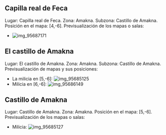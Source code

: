 ## Capilla real de Feca
Lugar: Capilla real de Feca.
Zona: Amakna.
Subzona: Castillo de Amakna.
Posición en el mapa: [4,-6].
Previsualización de los mapas o salas:
- ![img_95687171](https://media.discordapp.net/attachments/1115311447145193482/1115371154509676664/95687171.jpg)

## El castillo de Amakna
Lugar: El castillo de Amakna.
Zona: Amakna.
Subzona: Castillo de Amakna.
Previsualización de mapas y sus posiciones:
- La milicia en [5,-6]: ![img_95685125](https://media.discordapp.net/attachments/1115311447145193482/1115371122595201106/95685125.jpg)
- Milicia en [6,-6]: ![img_95686149](https://media.discordapp.net/attachments/1115311447145193482/1115371151514927195/95686149.jpg)

## Castillo de Amakna
Lugar: Castillo de Amakna.
Zona: Amakna.
Posición en el mapa: [5,-6].
Previsualización de los mapas o salas:
- Milicia: ![img_95685127](https://media.discordapp.net/attachments/1115311447145193482/1115371124499423242/95685127.jpg)
